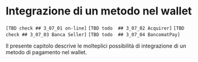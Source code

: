 Integrazione di un metodo nel wallet
====================================

`[TBD check ## 3_07_01 on-line]`
`[TBD todo  ## 3_07_02 Acquirer]`
`[TBD check ## 3_07_03 Banca Seller]` 
`[TBD todo  ## 3_07_04 BancomatPay]`

Il presente capitolo descrive le molteplici possibilità di integrazione di un metodo di pagamento nel wallet.